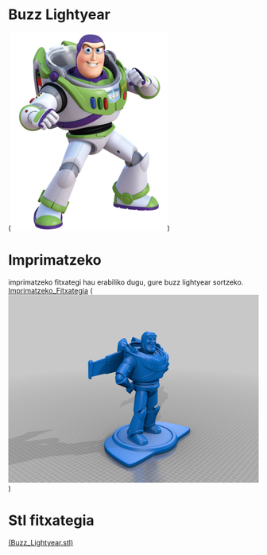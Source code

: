 # Buzz Lightyear
(![alt text](BuzzLightYear.png))
# Imprimatzeko
imprimatzeko fitxategi hau erabiliko dugu, gure buzz lightyear sortzeko.
[Imprimatzeko_Fitxategia](Buzz_Lightyear.ufp)
(![Nire_BuzzLightYear_Imprimatzeko](Buzz3D.png))
# Stl fitxategia
[(Buzz_Lightyear.stl)](Buzz_Lightyear.stl)